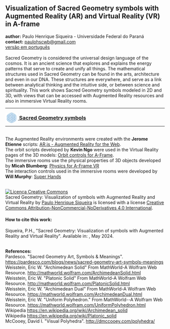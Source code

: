 <link rel="stylesheet" href="scripts/style.css">
<meta charset="utf-8">
<link rel="icon" type="image/png" href="ArchimedeanCatalanHulls/vr/salas/imagens/icone.png">
<h2>Visualization of Sacred Geometry symbols with Augmented Reality (AR) and Virtual Reality (VR) in A-frame</h2>
 <b>author:</b> Paulo Henrique Siqueira - Universidade Federal do Paraná
 <br><b>contact:</b> <a href="#">paulohscwb@gmail.com</a>
 <br><a href="https://paulohscwb.github.io/SacredGeometry/pt-br/">versão em português</a>
 <br><br>Sacred Geometry is considered the universal design language of the cosmos. It is an ancient science that explores and explains the energy patterns that serve to create and unify all things.
The mathematical structures used in Sacred Geometry can be found in the arts, architecture and even in our DNA. These structures are everywhere, and serve as a link between analytical thinking and the intuitive side, or between science and spirituality.
This work shows Sacred Geometry symbols modeled in 2D and 3D, with views that can be accessed with Augmented Reality resources and also in immersive Virtual Reality rooms.
<hr>
<h3 style="margin-top:3px"><a target="_blank" href="symbols/"><img src="symbols/ar/7A.png" style="margin-bottom:-10px" width="40"> Sacred Geometry symbols</a></h3>
<!--<h3 style="margin-top:3px"><a target="_blank" href="flower/"><img src="flower/ar/16A.png" style="margin-bottom:-10px" width="40"> Flower of life and the Platonic and Archimedean polyhedra</a></h3>
<h3 style="margin-top:3px"><a target="_blank" href="fruit/"><img src="fruit/ar/19A.png" style="margin-bottom:-10px" width="40"> Fruit of life and the Platonic and Archimedean polyhedra</a></h3>
<h3 style="margin-top:3px"><a target="_blank" href="grid/"><img src="grid/ar/37A.png" style="margin-bottom:-10px" width="40"> Grid of life and the Platonic and Archimedean polyhedra</a></h3>
<h3 style="margin-top:3px"><a target="_blank" href="metatron/"><img src="metatron/ar/56A.png" style="margin-bottom:-10px" width="40"> Metatron and the Platonic and Archimedean polyhedra</a></h3>

<!--<h3 style="margin-top:5px; text-align:center;"><a target="_blank" href="all/">&#x1f4c4; Complete list of polyhedra</a></h3>
<hr>
<h3 align="center">Immersive rooms</h3>
<p align="center"><img src="https://paulohscwb.github.io/cotadas/videos/propellor.gif" style="max-width: 47%; border-radius:5px; margin-right:10px" loading="lazy"/><img src="fractalnonconvex/vr/salas/videos/fractalnonconvex2.gif" style="max-width: 47%; border-radius:5px;" loading="lazy"/></p>
<h3 align="center">Augmented Reality and 3D models</h3>
<p align="center"><img src="fractalarchimedean/ar/fractalarchimedean.gif" style="max-width: 92%; border-radius:5px;" loading="lazy"/></p>-->
<hr>
<br>The Augmented Reality environments were created with the <b>Jerome Etienne</b> scripts: <a href="https://github.com/jeromeetienne/AR.js" target="_blank">AR.js - Augmented Reality for the Web</a>.
<br>The orbit scripts developed by <b>Kevin Ngo</b> were used in the Virtual Reality pages of the 3D models: <a href="https://github.com/supermedium/superframe/tree/master/components/orbit-controls/" target="_blank"> Orbit controls for A-Frame</a>.
<br>The immersive rooms use the physical properties of 3D objects developed by <b>Micah Blumberg</b>: <a  href="https://github.com/c-frame/aframe-physics-system" target="_blank"> Physics for A-Frame VR</a>
<br>The interaction controls used in the immersive rooms were developed by <b>Will Murphy</b>: <a  href="https://github.com/c-frame/aframe-super-hands-component" target="_blank"> Super Hands</a>
<br>

<br><a rel="license" href="http://creativecommons.org/licenses/by-nc-nd/4.0/"><img alt="Licença Creative Commons" style="border-width:0" src="https://i.creativecommons.org/l/by-nc-nd/4.0/88x31.png" loading="lazy"/></a><br /><span xmlns:dct="http://purl.org/dc/terms/" property="dct:title">Sacred Geometry: Visualization of symbols with Augmented Reality and Virtual Reality</span> by <a xmlns:cc="http://creativecommons.org/ns#" href="https://paulohscwb.github.io/SacredGeometry/" property="cc:attributionName" rel="cc:attributionURL">Paulo Henrique Siqueira</a> is licensed with a license <a rel="license" href="http://creativecommons.org/licenses/by-nc-nd/4.0/">Creative Commons Attribution-NonCommercial-NoDerivatives 4.0 International</a>.

<h4>How to cite this work:</h4> 
<p>Siqueira, P.H., "Sacred Geometry: Visualization of symbols with Augmented Reality and Virtual Reality". Available in: <https://paulohscwb.github.io/SacredGeometry/>, May 2024.</p>
<!--<a target="_blank" href="https://doi.org/10.5281/zenodo.8271425"><img src="https://zenodo.org/badge/DOI/10.5281/zenodo.8271425.svg" alt="DOI"></a>-->

<br><b>References:</b>
<br>Pardesco. "Sacred Geometry Art, Symbols & Meanings". <a href="https://pardesco.com/blogs/news/sacred-geometry-art-symbols-meanings" target="_blank">https://pardesco.com/blogs/news/sacred-geometry-art-symbols-meanings</a>
<br>Weisstein, Eric W. "Archimedean Solid" From MathWorld-A Wolfram Web Resource. <a href="http://mathworld.wolfram.com/ArchimedeanSolid.html" target="_blank">http://mathworld.wolfram.com/ArchimedeanSolid.html</a>
<br>Weisstein, Eric W. "Platonic Solid" From MathWorld-A Wolfram Web Resource. <a href="http://mathworld.wolfram.com/PlatonicSolid.html" target="_blank">http://mathworld.wolfram.com/PlatonicSolid.html</a>
<br>Weisstein, Eric W. "Archimedean Dual" From MathWorld-A Wolfram Web Resource. <a href="https://mathworld.wolfram.com/ArchimedeanDual.html" target="_blank">https://mathworld.wolfram.com/ArchimedeanDual.html</a>
<br>Weisstein, Eric W. "Uniform Polyhedron." From MathWorld--A Wolfram Web Resource. <a href="https://mathworld.wolfram.com/UniformPolyhedron.html" target="_blank">https://mathworld.wolfram.com/UniformPolyhedron.html</a>
<br>Wikipedia <a href="https://en.wikipedia.org/wiki/Archimedean_solid" target="_blank">https://en.wikipedia.org/wiki/Archimedean_solid</a>
<br>Wikipedia <a href="https://en.wikipedia.org/wiki/en.wikipedia.org/wiki/Platonic_solid" target="_blank">https://en.wikipedia.org/wiki/Platonic_solid</a>
<br>McCooey, David I. "Visual Polyhedra". <a href="http://dmccooey.com/polyhedra/" target="_blank">http://dmccooey.com/polyhedra/</a>

